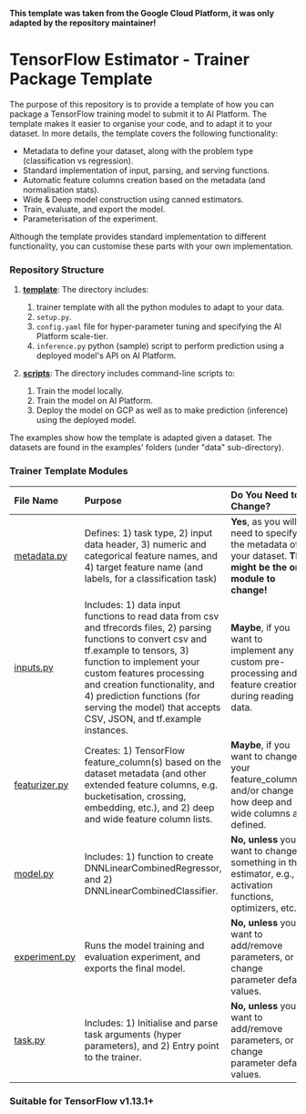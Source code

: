 **This template was taken from the Google Cloud Platform, it was only adapted by the repository maintainer!**

# TensorFlow Estimator - Trainer Package Template

The purpose of this repository is to provide a template of how you can package a TensorFlow training model to submit it to AI Platform. The template makes it easier to organise your code, and to adapt it to your dataset. In more details, the template covers the following functionality:
* Metadata to define your dataset, along with the problem type (classification vs regression).
* Standard implementation of input, parsing, and serving functions.
* Automatic feature columns creation based on the metadata (and normalisation stats).
* Wide & Deep model construction using canned estimators.
* Train, evaluate, and export the model.
* Parameterisation of the experiment.

Although the template provides standard implementation to different functionality, you can customise these parts with your own implementation.


### Repository Structure

1. **[template](template)**: The directory includes: 
    1) trainer template with all the python modules to adapt to your data.
    2) ```setup.py```.
    3) ```config.yaml``` file for hyper-parameter tuning and specifying the AI Platform scale-tier.
    4) ```inference.py``` python (sample) script to perform prediction using a deployed model's API on AI Platform.

2. **[scripts](scripts)**: The directory includes command-line scripts to:
    1) Train the model locally.
    2) Train the model on AI Platform. 
    3) Deploy the model on GCP as well as to make prediction (inference) using the deployed model.

<!---
3. **[examples](examples)**: Four different examples are included:
    1. [Census Income](https://archive.ics.uci.edu/ml/datasets/Census+Income) (UCI Machine Learning Repository) dataset (**classification**).
    2. [Statlog (German Credit Data)](https://archive.ics.uci.edu/ml/datasets/Statlog+%28German+Credit+Data%29) (UCI Machine Learning Repository) dataset (**classification**).
    3. [House Pricing](https://www.kaggle.com/apratim87/housingdata/data) (Kaggle) dataset (**regression**).
    4. [Natality Baby Weight](https://catalog.data.gov/dataset?tags=birth-weight) (data.gov) dataset (**regression**).
--->

The examples show how the template is adapted given a dataset. The datasets are found in the examples' folders (under "data" sub-directory).


### Trainer Template Modules

|File Name| Purpose| Do You Need to Change?
|:---|:---|:---
|[metadata.py](template/trainer/metadata.py)|Defines: 1) task type, 2) input data header, 3) numeric and categorical feature names, and 4) target feature name (and labels, for a classification task) | **Yes**, as you will need to specify the metadata of your dataset. **This might be the only module to change!**
|[inputs.py](template/trainer/inputs.py)| Includes: 1) data input functions to read data from csv and tfrecords files, 2) parsing functions to convert csv and tf.example to tensors, 3) function to implement your custom  features processing and creation functionality, and 4) prediction functions (for serving the model) that accepts CSV, JSON, and tf.example instances. | **Maybe**, if you want to implement any custom pre-processing and feature creation during reading data.
|[featurizer.py](template/trainer/featurizer.py)| Creates: 1) TensorFlow feature_column(s) based on the dataset metadata (and other extended feature columns, e.g. bucketisation, crossing, embedding, etc.), and 2) deep and wide feature column lists. | **Maybe**, if you want to change your feature_column(s) and/or change how deep and wide columns are defined. 
|[model.py](template/trainer/model.py)|Includes: 1) function to create DNNLinearCombinedRegressor, and 2) DNNLinearCombinedClassifier.|**No, unless** you want to change something in the estimator, e.g., activation functions, optimizers, etc.. 
|[experiment.py](template/trainer/task.py) |Runs the model training and evaluation experiment, and exports the final model. | **No, unless** you want to add/remove parameters, or change parameter default values.
|[task.py](template/trainer/task.py) |Includes: 1) Initialise and parse task arguments (hyper parameters), and 2) Entry point to the trainer. | **No, unless** you want to add/remove parameters, or change parameter default values.


### Suitable for TensorFlow v1.13.1+
